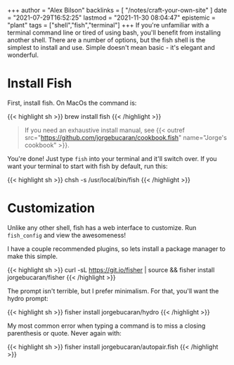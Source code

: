 +++
author = "Alex Bilson"
backlinks = [
  "/notes/craft-your-own-site"
]
date = "2021-07-29T16:52:25"
lastmod = "2021-11-30 08:04:47"
epistemic = "plant"
tags = ["shell","fish","terminal"]
+++
If you're unfamiliar with a terminal command line or tired of using bash, you'll benefit from installing another shell. There are a number of options, but the fish shell is the simplest to install and use. Simple doesn't mean basic - it's elegant and wonderful.

# Install Fish

First, install fish. On MacOs the command is:

{{< highlight sh >}}
brew install fish
{{< /highlight >}}

> If you need an exhaustive install manual, see {{< outref src="https://github.com/jorgebucaran/cookbook.fish" name="Jorge's cookbook" >}}.

You're done! Just type `fish` into your terminal and it'll switch over. If you want your terminal to start with fish by default, run this:

{{< highlight sh >}}
chsh -s /usr/local/bin/fish
{{< /highlight >}}

# Customization

Unlike any other shell, fish has a web interface to customize. Run `fish_config` and view the awesomeness!

I have a couple recommended plugins, so lets install a package manager to make this simple.

{{< highlight sh >}}
curl -sL https://git.io/fisher | source && fisher install jorgebucaran/fisher
{{< /highlight >}}

The prompt isn't terrible, but I prefer minimalism. For that, you'll want the hydro prompt:

{{< highlight sh >}}
fisher install jorgebucaran/hydro
{{< /highlight >}}

My most common error when typing a command is to miss a closing parenthesis or quote. Never again with:

{{< highlight sh >}}
fisher install jorgebucaran/autopair.fish
{{< /highlight >}}

